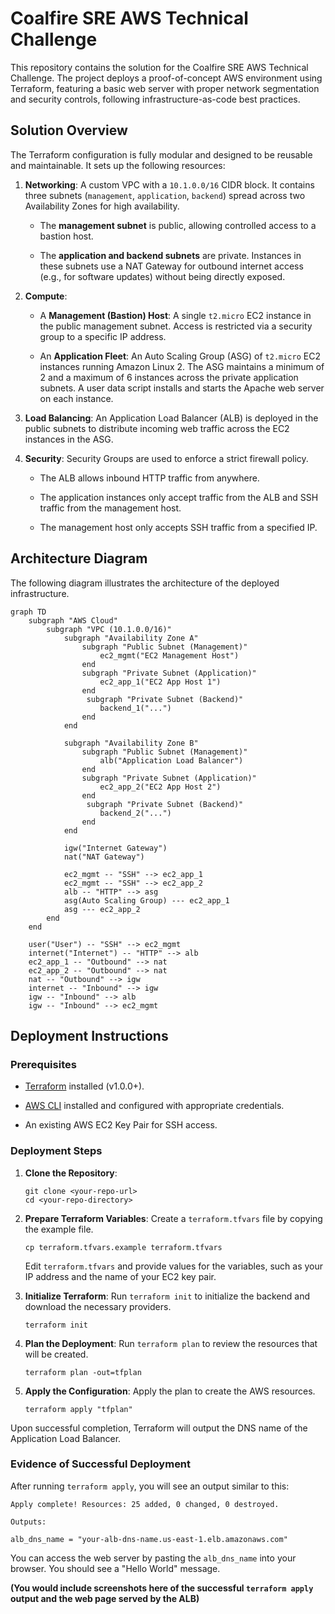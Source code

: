 Coalfire SRE AWS Technical Challenge
====================================

This repository contains the solution for the Coalfire SRE AWS Technical Challenge. The project deploys a proof-of-concept AWS environment using Terraform, featuring a basic web server with proper network segmentation and security controls, following infrastructure-as-code best practices.

Solution Overview
-----------------

The Terraform configuration is fully modular and designed to be reusable and maintainable. It sets up the following resources:

1.  **Networking**: A custom VPC with a `10.1.0.0/16` CIDR block. It contains three subnets (`management`, `application`, `backend`) spread across two Availability Zones for high availability.

    -   The **management subnet** is public, allowing controlled access to a bastion host.

    -   The **application and backend subnets** are private. Instances in these subnets use a NAT Gateway for outbound internet access (e.g., for software updates) without being directly exposed.

2.  **Compute**:

    -   A **Management (Bastion) Host**: A single `t2.micro` EC2 instance in the public management subnet. Access is restricted via a security group to a specific IP address.

    -   An **Application Fleet**: An Auto Scaling Group (ASG) of `t2.micro` EC2 instances running Amazon Linux 2. The ASG maintains a minimum of 2 and a maximum of 6 instances across the private application subnets. A user data script installs and starts the Apache web server on each instance.

3.  **Load Balancing**: An Application Load Balancer (ALB) is deployed in the public subnets to distribute incoming web traffic across the EC2 instances in the ASG.

4.  **Security**: Security Groups are used to enforce a strict firewall policy.

    -   The ALB allows inbound HTTP traffic from anywhere.

    -   The application instances only accept traffic from the ALB and SSH traffic from the management host.

    -   The management host only accepts SSH traffic from a specified IP.

Architecture Diagram
--------------------

The following diagram illustrates the architecture of the deployed infrastructure.

```
graph TD
    subgraph "AWS Cloud"
        subgraph "VPC (10.1.0.0/16)"
            subgraph "Availability Zone A"
                subgraph "Public Subnet (Management)"
                    ec2_mgmt("EC2 Management Host")
                end
                subgraph "Private Subnet (Application)"
                    ec2_app_1("EC2 App Host 1")
                end
                 subgraph "Private Subnet (Backend)"
                    backend_1("...")
                end
            end

            subgraph "Availability Zone B"
                subgraph "Public Subnet (Management)"
                    alb("Application Load Balancer")
                end
                subgraph "Private Subnet (Application)"
                    ec2_app_2("EC2 App Host 2")
                end
                 subgraph "Private Subnet (Backend)"
                    backend_2("...")
                end
            end

            igw("Internet Gateway")
            nat("NAT Gateway")

            ec2_mgmt -- "SSH" --> ec2_app_1
            ec2_mgmt -- "SSH" --> ec2_app_2
            alb -- "HTTP" --> asg
            asg(Auto Scaling Group) --- ec2_app_1
            asg --- ec2_app_2
        end
    end

    user("User") -- "SSH" --> ec2_mgmt
    internet("Internet") -- "HTTP" --> alb
    ec2_app_1 -- "Outbound" --> nat
    ec2_app_2 -- "Outbound" --> nat
    nat -- "Outbound" --> igw
    internet -- "Inbound" --> igw
    igw -- "Inbound" --> alb
    igw -- "Inbound" --> ec2_mgmt

```

Deployment Instructions
-----------------------

### Prerequisites

-   [Terraform](https://learn.hashicorp.com/tutorials/terraform/install-cli "null") installed (v1.0.0+).

-   [AWS CLI](https://docs.aws.amazon.com/cli/latest/userguide/getting-started-install.html "null") installed and configured with appropriate credentials.

-   An existing AWS EC2 Key Pair for SSH access.

### Deployment Steps

1.  **Clone the Repository**:

    ```
    git clone <your-repo-url>
    cd <your-repo-directory>

    ```

2.  **Prepare Terraform Variables**: Create a `terraform.tfvars` file by copying the example file.

    ```
    cp terraform.tfvars.example terraform.tfvars

    ```

    Edit `terraform.tfvars` and provide values for the variables, such as your IP address and the name of your EC2 key pair.

3.  **Initialize Terraform**: Run `terraform init` to initialize the backend and download the necessary providers.

    ```
    terraform init

    ```

4.  **Plan the Deployment**: Run `terraform plan` to review the resources that will be created.

    ```
    terraform plan -out=tfplan

    ```

5.  **Apply the Configuration**: Apply the plan to create the AWS resources.

    ```
    terraform apply "tfplan"

    ```

Upon successful completion, Terraform will output the DNS name of the Application Load Balancer.

### Evidence of Successful Deployment

After running `terraform apply`, you will see an output similar to this:

```
Apply complete! Resources: 25 added, 0 changed, 0 destroyed.

Outputs:

alb_dns_name = "your-alb-dns-name.us-east-1.elb.amazonaws.com"

```

You can access the web server by pasting the `alb_dns_name` into your browser. You should see a "Hello World" message.

**(You would include screenshots here of the successful `terraform apply` output and the web page served by the ALB)**

